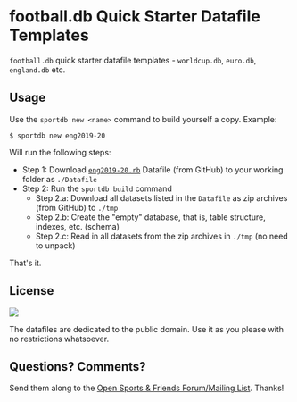 # football.db Quick Starter Datafile Templates

`football.db` quick starter datafile templates -
`worldcup.db`, `euro.db`, `england.db` etc.


## Usage

Use the `sportdb new <name>` command to build yourself a copy. Example:

    $ sportdb new eng2019-20

Will run the following steps:

- Step 1:  Download [`eng2019-20.rb`](eng2019-20.rb) Datafile (from GitHub) to your working folder as `./Datafile`
- Step 2:  Run the `sportdb build` command
    - Step 2.a:  Download all datasets listed in the `Datafile` as zip archives (from GitHub) to `./tmp`
    - Step 2.b:  Create the "empty" database, that is, table structure, indexes, etc. (schema)
    - Step 2.c:  Read in all datasets from the zip archives in `./tmp` (no need to unpack)

That's it.


## License

![](https://publicdomainworks.github.io/buttons/zero88x31.png)

The datafiles are dedicated to the public domain.
Use it as you please with no restrictions whatsoever.

## Questions? Comments?

Send them along to the
[Open Sports & Friends Forum/Mailing List](http://groups.google.com/group/opensport).
Thanks!
